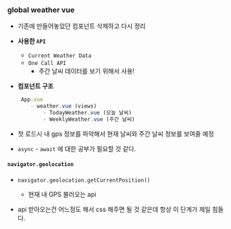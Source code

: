 ### global weather vue
- 기존에 만들어놓았던 컴포넌트 삭제하고 다시 정리
- **사용한 ```API```**
	- ```Current Weather Data```
	- ```One Call API```
		- 주간 날씨 데이터를 보기 위해서 사용!
	
- **컴포넌트 구조**
	```js
	 App.vue
		- weather.vue (views)
			- TodayWeather.vue (오늘 날씨)
			- WeeklyWeather.vue (주간 날씨) 
	```
- 첫 로드시 내 gps 정보를 파악해서 현재 날씨와 주간 날씨 정보를 보여줄 예정
- ```async``` - ```await``` 에 대한 공부가 필요할 것 같다.

#### ```navigator.geolocation```
- ```navigator.geolocation.getCurrentPosition()```

	- 현재 내 GPS 불러오는 api

- api 받아오는건 어느정도 해서 css 해주면 될 것 같은데 항상 이 단계가 제일 힘들다. 
